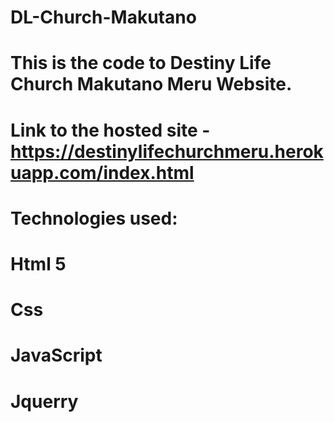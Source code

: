 # DL-Church-Makutano
# This is the code to Destiny Life Church Makutano Meru Website.
# Link to the hosted site - https://destinylifechurchmeru.herokuapp.com/index.html
# Technologies used:
# Html 5
# Css
# JavaScript
# Jquerry
